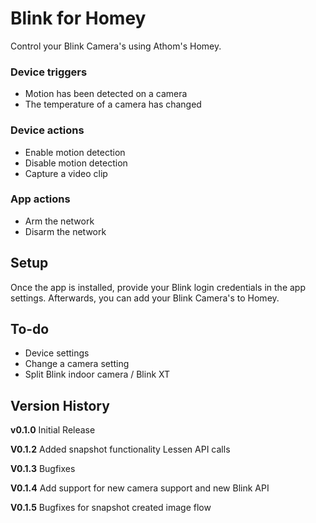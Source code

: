 # Blink for Homey
Control your Blink Camera's using Athom's Homey.


### Device triggers
- Motion has been detected on a camera
- The temperature of a camera has changed

### Device actions
- Enable motion detection
- Disable motion detection
- Capture a video clip

### App actions
- Arm the network
- Disarm the network

## Setup
Once the app is installed, provide your Blink login credentials in the app settings.
Afterwards, you can add your Blink Camera's to Homey.

## To-do
- Device settings
- Change a camera setting
- Split Blink indoor camera / Blink XT

## Version History
**v0.1.0**
Initial Release

**V0.1.2**
Added snapshot functionality
Lessen API calls

**V0.1.3**
Bugfixes

**V0.1.4**
Add support for new camera support and new Blink API

**V0.1.5**
Bugfixes for snapshot created image flow